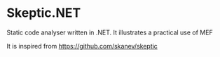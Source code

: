 Skeptic.NET
===========

Static code analyser written in .NET. It illustrates a practical use of MEF

It is inspired from https://github.com/skanev/skeptic
